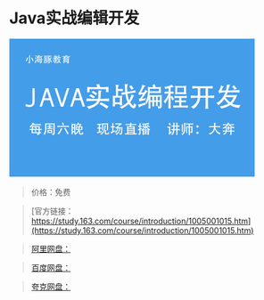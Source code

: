 # Java实战编辑开发

![img](../../../assets/study163/free/63A0D492D563BCD7A6AC3D93EC5BCB72.jpg)

> 价格：免费

> [官方链接：https://study.163.com/course/introduction/1005001015.htm](https://study.163.com/course/introduction/1005001015.htm)

> [阿里网盘：]()

> [百度网盘：]()

> [夸克网盘：]()
